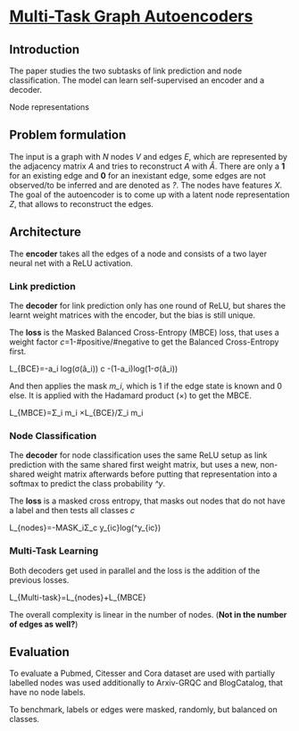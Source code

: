 # [Multi-Task Graph Autoencoders](https://arxiv.org/pdf/1811.02798.pdf)
## Introduction
The paper studies the two subtasks of link prediction and node classification. The model can learn self-supervised an encoder and a decoder.

Node representations
## Problem formulation
The input is a graph with *N* nodes *V* and edges *E*, which are represented by the adjacency matrix *A* and tries to reconstruct *A* with *Â*. There are only a **1** for an existing edge and **0** for an inexistant edge, some edges are not observed/to be inferred and are denoted as *?*. The nodes have features *X*. The goal of the autoencoder is to come up with a latent node representation *Z*, that allows to reconstruct the edges.
## Architecture
The **encoder** takes all the edges of a node and consists of a two layer neural net with a ReLU activation.

### Link prediction
The **decoder** for link prediction only has one round of ReLU, but shares the learnt weight matrices with the encoder, but the bias is still unique.

The **loss** is the Masked Balanced Cross-Entropy (MBCE) loss, that uses a weight factor *c*=1-\#positive\/#negative to get the Balanced Cross-Entropy first.

L\_\{BCE\}=-a\_i log\(&sigma;\(â\_i\)\) c -\(1-a\_i\)log\(1-&sigma;(â\_i\)\)

And then applies the mask *m_i*, which is 1 if the edge state is known and 0 else. It is applied with the Hadamard product \(&times;\) to get the MBCE.

L\_\{MBCE\}=&Sigma;\_i m\_i &times;L\_\{BCE\}\/&Sigma;\_i m\_i
### Node Classification
The **decoder** for node classification uses the same ReLU setup as link prediction with the same shared first weight matrix, but uses a new, non-shared weight matrix afterwards before putting that representation into a softmax to predict the class probability *^y*.

The **loss** is a masked cross entropy, that masks out nodes that do not have a label and then tests all classes *c*

L\_\{nodes\}=-MASK\_i&Sigma;\_c y\_\{ic\}log\(^y\_\{ic\}\)
### Multi-Task Learning
Both decoders get used in parallel and the loss is the addition of the previous losses.

L\_\{Multi-task\}=L\_\{nodes\}+L\_\{MBCE\}

The overall complexity is linear in the number of nodes. \(**Not in the number of edges as well?**\)

## Evaluation
To evaluate a Pubmed, Citesser and Cora dataset are used with partially labelled nodes was used additionally to Arxiv-GRQC and  BlogCatalog, that have no node labels.

To benchmark, labels or edges were masked, randomly, but balanced on classes.